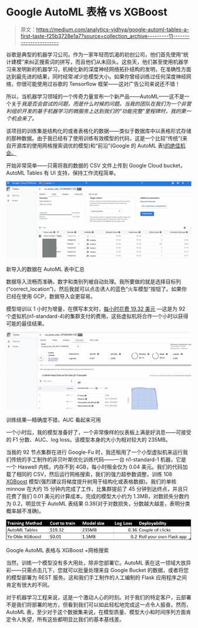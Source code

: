 # Google AutoML 表格 vs XGBoost

> 原文：<https://medium.com/analytics-vidhya/google-automl-tables-a-first-taste-f25b3728e1a7?source=collection_archive---------11----------------------->

谷歌是典型的机器学习公司。作为一家年轻而饥渴的初创公司，他们首先使用“统计建模”来纠正搜索词的拼写，而且他们从未回头。这些天，他们甚至使用机器学习来发明新的机器学习，机械化新的深度神经网络拓扑结构的发明，在准确性方面达到最先进的结果，同时经常*减少*总模型大小。如果你曾经训练过任何深度神经网络，你很可能使用过谷歌的 Tensorflow 框架——这对广告公司来说还不错！

所以，当机器学习领域的一个传奇力量宣布一个新产品——AutoML——这不是一个关于*我是否会尝试的问题，而是什么时候的问题。当我的团队在我们为一个非营利组织开发的基于机器学习的微服务上达到我们的“功能完整”里程碑时，我的第一个机会来了。*

该项目的训练集是结构化的或者表格化的数据——类似于数据库中以表格形式存储的那种数据。由于我已经有了使用训练有效模型的代码，这是一个比较“传统”(来自开源库的使用网格搜索调优的模型)和“前沿”(Google 的 AutoML 表[)的绝佳机会。](https://cloud.google.com/automl-tables/)

开始非常简单——只需将我的数据的 CSV 文件上传到 Google Cloud bucket，AutoML Tables 有 UI 支持，保持工作流程简单。

![](img/fdaaadf09b62213bf62accef1dfe1ab0.png)

新导入的数据在 AutoML 表中汇总

数据导入流畅而准确，数字和类别列被自动处理。我所要做的就是选择目标列(“correct_location”)，然后我就可以点击诱人的蓝色“火车模型”按钮了。如果你已经在使用 GCP，数据导入会更容易。

模型培训以 1 小时为增量，在撰写本文时，[每小时花费 19.32 美元](https://cloud.google.com/automl-tables/) —这是为 92 个虚拟机(n1-standard-4)的集群支付的费用，这些虚拟机将合作一个小时以获得可能的最佳结果。

![](img/1dd47ba742fa4d734c2e1d298d1e9198.png)

训练结果—精确度不错，AUC 看起来可用

一个小时后，我的模型准备好了，一个非常像样的仪表板上满是好消息——可接受的 F1 分数、AUC、log loss。该模型本身的大小为相对较大的 235MB。

当我的 92 节点集群在进行 Google-Fu 时，我还租用了一个小型虚拟机来运行我们传统的手工制作的非贝叶斯优化训练代码——一台 n1-standard-1 机器，它是一个 Haswell 内核，内存不到 4GB，每小时租金仅为 0.04 美元。我们的代码加载了相同的 CSV，然后运行网格搜索，我们的强力超参数调整，训练 108 [XGBoost](https://xgboost.readthedocs.io/en/latest/) 模型(强烈建议将梯度提升树用于结构化或表格数据)。我们的单核 minnow 在大约 15 分钟内完成了工作，比集群提前了 45 分钟到达终点，并且只花费了我们 0.01 美元的计算成本。完成的模型大小约为 1.3MB，对数损失分数约为 0.2，明显优于 AutoML 表结果 0.36(对于对数损失，分数越大越差，表明分类概率越不准确)。

![](img/6de951074de68d3432e110e5661d7bbf.png)

Google AutoML 表格与 XGBoost +网格搜索

当然，训练一个模型没有多大用处，除非您部署它。AutoML 表在这一领域大放异彩——只需点击几下，您就可以批量处理来自 Google Bucket 的数据，或者将您的模型部署为 REST 服务。这和我们手工制作的人工编制的 Flask 应用程序之间肯定有很大的不同。

对于机器学习工程来说，这是一个激动人心的时刻。对于我们的特定客户，云部署不是我们将部署的地方，但看到我们可以如此轻松地完成这一点令人振奋。然而，AutoML 表，至少对于这个数据集来说，在模型质量、模型大小和时间序列方面肯定令人失望，所有这些都明显比我们的基本基线差。